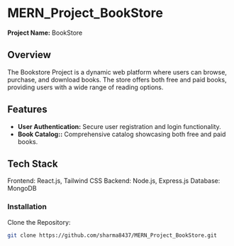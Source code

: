 # MERN_Project_BookStore


**Project Name:** BookStore

    

## Overview

The Bookstore Project is a dynamic web platform where users can browse, purchase, and download books. The store offers both free and paid books, providing users with a wide range of reading options.


## Features

- **User Authentication:** Secure user registration and login functionality.
- **Book Catalog::** Comprehensive catalog showcasing both free and paid books.


## Tech Stack

Frontend: React.js, Tailwind CSS
Backend: Node.js, Express.js
Database: MongoDB

### Installation

Clone the Repository:


   ```bash
   git clone https://github.com/sharma8437/MERN_Project_BookStore.git

